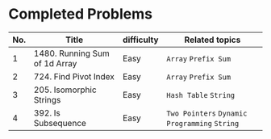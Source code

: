 # Completed Problems

| No. | Title                         | difficulty | Related topics                                | 
|-----|-------------------------------|------------|-----------------------------------------------|
| 1   | 1480. Running Sum of 1d Array | Easy       | `Array` `Prefix Sum`                          | 
| 2   | 724. Find Pivot Index         | Easy       | `Array` `Prefix Sum`                          | 
| 3   | 205. Isomorphic Strings       | Easy       | `Hash Table` `String`                         | 
| 4   | 392. Is Subsequence           | Easy       | `Two Pointers` `Dynamic Programming` `String` |

